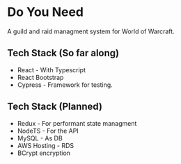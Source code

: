 # Do You Need
A guild and raid managment system for World of Warcraft.

## Tech Stack (So far along)
* React - With Typescript
* React Bootstrap
* Cypress - Framework for testing.
## Tech Stack (Planned)
* Redux - For performant state managment
* NodeTS - For the API
* MySQL - As DB
* AWS Hosting - RDS
* BCrypt encryption
